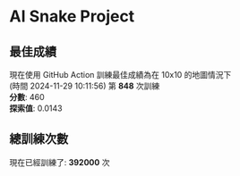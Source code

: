 
# AI Snake Project

## **最佳成績**
現在使用 GitHub Action 訓練最佳成績為在 10x10 的地圖情況下  
(時間 2024-11-29 10:11:56) 第 **848** 次訓練  
**分數**: 460  
**探索值**: 0.0143

## 總訓練次數
現在已經訓練了: **392000** 次
